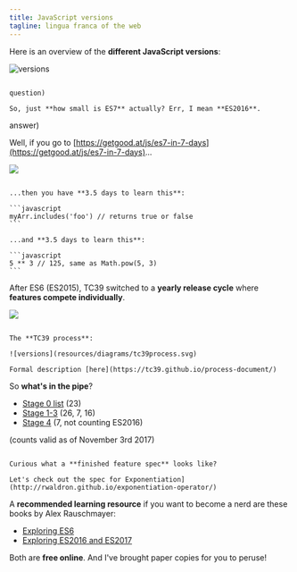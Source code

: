 ```yaml
---
title: JavaScript versions
tagline: lingua franca of the web
---
```


Here is an overview of the **different JavaScript versions**:

![versions](resources/diagrams/js-versions.svg)

~~~~

question)

So, just **how small is ES7** actually? Err, I mean **ES2016**.

~~~~

answer)

Well, if you go to [https://getgood.at/js/es7-in-7-days](https://getgood.at/js/es7-in-7-days)...

![](resources/images/es7in7days.png)


~~~~

...then you have **3.5 days to learn this**:

```javascript
myArr.includes('foo') // returns true or false
```

...and **3.5 days to learn this**:

```javascript
5 ** 3 // 125, same as Math.pow(5, 3)
```

~~~~

After ES6 (ES2015), TC39 switched to a **yearly release cycle** where **features compete individually**.

![](resources/images/gauntlet.jpg)

~~~

The **TC39 process**:

![versions](resources/diagrams/tc39process.svg)

Formal description [here](https://tc39.github.io/process-document/)

~~~~

So **what's in the pipe**?

* [Stage 0 list](https://github.com/tc39/proposals/blob/master/finished-proposals.md) (23)
* [Stage 1-3](https://github.com/tc39/proposals) (26, 7, 16)
* [Stage 4](https://github.com/tc39/proposals/blob/master/finished-proposals.md) (7, not counting ES2016)

(counts valid as of November 3rd 2017)

~~~~

Curious what a **finished feature spec** looks like?

Let's check out the spec for Exponentiation](http://rwaldron.github.io/exponentiation-operator/)

~~~~

A **recommended learning resource** if you want to become a nerd are these books by Alex Rauschmayer:

* [Exploring ES6](https://leanpub.com/exploring-es6)
* [Exploring ES2016 and ES2017](https://leanpub.com/exploring-es2016-es2017)

Both are **free online**. And I've brought paper copies for you to peruse!


